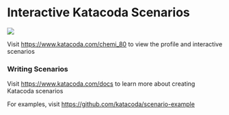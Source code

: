# Interactive Katacoda Scenarios

[![](http://shields.katacoda.com/katacoda/chemi_80/count.svg)](https://www.katacoda.com/chemi_80 "Get your profile on Katacoda.com")

Visit https://www.katacoda.com/chemi_80 to view the profile and interactive scenarios

### Writing Scenarios
Visit https://www.katacoda.com/docs to learn more about creating Katacoda scenarios

For examples, visit https://github.com/katacoda/scenario-example
